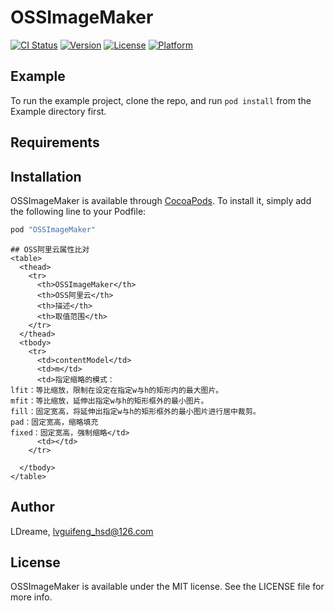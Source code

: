 # OSSImageMaker

[![CI Status](http://img.shields.io/travis/LDreame/OSSImageMaker.svg?style=flat)](https://travis-ci.org/LDreame/OSSImageMaker)
[![Version](https://img.shields.io/cocoapods/v/OSSImageMaker.svg?style=flat)](http://cocoapods.org/pods/OSSImageMaker)
[![License](https://img.shields.io/cocoapods/l/OSSImageMaker.svg?style=flat)](http://cocoapods.org/pods/OSSImageMaker)
[![Platform](https://img.shields.io/cocoapods/p/OSSImageMaker.svg?style=flat)](http://cocoapods.org/pods/OSSImageMaker)

## Example

To run the example project, clone the repo, and run `pod install` from the Example directory first.

## Requirements

## Installation

OSSImageMaker is available through [CocoaPods](http://cocoapods.org). To install
it, simply add the following line to your Podfile:

```ruby
pod "OSSImageMaker"
```
```
## OSS阿里云属性比对
<table>
  <thead>
    <tr>
      <th>OSSImageMaker</th>
      <th>OSS阿里云</th>
      <th>描述</th>
      <th>取值范围</th>
    </tr>
  </thead>
  <tbody>
    <tr>
      <td>contentModel</td>
      <td>m</td>
      <td>指定缩略的模式：
lfit：等比缩放，限制在设定在指定w与h的矩形内的最大图片。
mfit：等比缩放，延伸出指定w与h的矩形框外的最小图片。
fill：固定宽高，将延伸出指定w与h的矩形框外的最小图片进行居中裁剪。
pad：固定宽高，缩略填充
fixed：固定宽高，强制缩略</td>
      <td></td>
    </tr>
    
  </tbody>
</table>
```

## Author

LDreame, lvguifeng_hsd@126.com

## License

OSSImageMaker is available under the MIT license. See the LICENSE file for more info.
